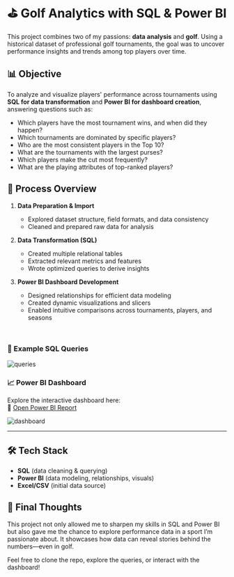 # ⛳ Golf Analytics with SQL & Power BI

This project combines two of my passions: **data analysis** and **golf**. Using a historical dataset of professional golf tournaments, the goal was to uncover performance insights and trends among top players over time.

## 📊 Objective

To analyze and visualize players' performance across tournaments using **SQL for data transformation** and **Power BI for dashboard creation**, answering questions such as:

- Which players have the most tournament wins, and when did they happen?
- Which tournaments are dominated by specific players?
- Who are the most consistent players in the Top 10?
- What are the tournaments with the largest purses?
- Which players make the cut most frequently?
- What are the playing attributes of top-ranked players?

## 🧩 Process Overview

1. **Data Preparation & Import**
   - Explored dataset structure, field formats, and data consistency
   - Cleaned and prepared raw data for analysis

2. **Data Transformation (SQL)**
   - Created multiple relational tables
   - Extracted relevant metrics and features
   - Wrote optimized queries to derive insights

3. **Power BI Dashboard Development**
   - Designed relationships for efficient data modeling
   - Created dynamic visualizations and slicers
   - Enabled intuitive comparisons across tournaments, players, and seasons

<br>

### 📌 Example SQL Queries
![queries](https://github.com/dataismyname/golf_analytics_sql_power_bi/assets/105817408/6b043a3b-5853-4cd4-bfe2-fb9542a8088b)

### 📈 Power BI Dashboard
Explore the interactive dashboard here:  
🔗 [Open Power BI Report](https://app.powerbi.com/links/RLaRSbuzcQ?ctid=4b037f04-93bb-4316-ab14-6d8429c39a76&pbi_source=linkShare)

![dashboard](https://github.com/dataismyname/golf_analytics_sql_power_bi/assets/105817408/61d9886d-7611-466f-a7d1-a130e252fb07)

---

## 🛠️ Tech Stack

- **SQL** (data cleaning & querying)
- **Power BI** (data modeling, relationships, visuals)
- **Excel/CSV** (initial data source)

## 💬 Final Thoughts

This project not only allowed me to sharpen my skills in SQL and Power BI but also gave me the chance to explore performance data in a sport I’m passionate about. It showcases how data can reveal stories behind the numbers—even in golf.

Feel free to clone the repo, explore the queries, or interact with the dashboard!

